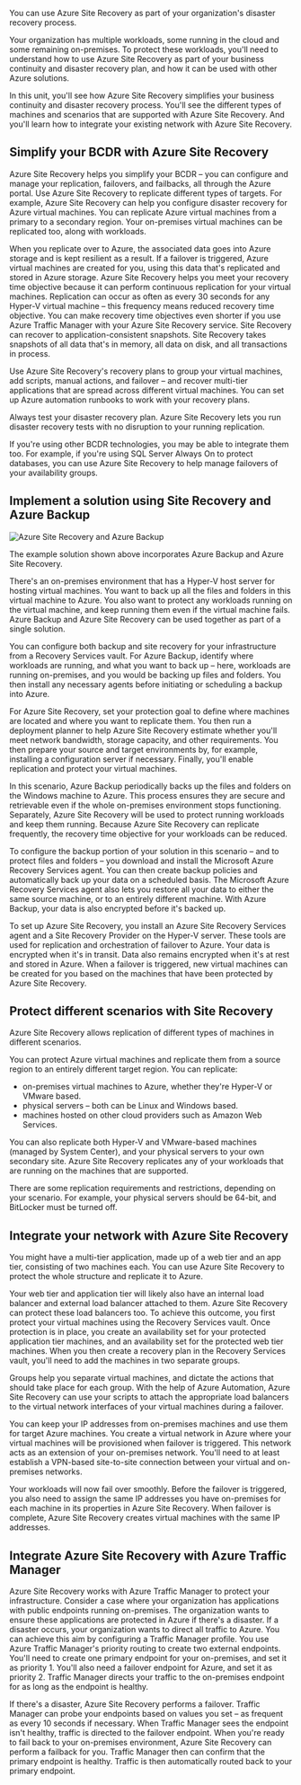 You can use Azure Site Recovery as part of your organization's disaster recovery process.

Your organization has multiple workloads, some running in the cloud and some remaining on-premises. To protect these workloads, you'll need to understand how to use Azure Site Recovery as part of your business continuity and disaster recovery plan, and how it can be used with other Azure solutions.

In this unit, you'll see how Azure Site Recovery simplifies your business continuity and disaster recovery process. You'll see the different types of machines and scenarios that are supported with Azure Site Recovery. And you'll learn how to integrate your existing network with Azure Site Recovery.

## Simplify your BCDR with Azure Site Recovery

Azure Site Recovery helps you simplify your BCDR – you can configure and manage your replication, failovers, and failbacks, all through the Azure portal.
Use Azure Site Recovery to replicate different types of targets. For example, Azure Site Recovery can help you configure disaster recovery for Azure virtual machines. You can replicate Azure virtual machines from a primary to a secondary region. Your on-premises virtual machines can be replicated too, along with workloads.

When you replicate over to Azure, the associated data goes into Azure storage and is kept resilient as a result. If a failover is triggered, Azure virtual machines are created for you, using this data that's replicated and stored in Azure storage.
Azure Site Recovery helps you meet your recovery time objective because it can perform continuous replication for your virtual machines. Replication can occur as often as every 30 seconds for any Hyper-V virtual machine – this frequency means reduced recovery time objective. You can make recovery time objectives even shorter if you use Azure Traffic Manager with your Azure Site Recovery service.
Site Recovery can recover to application-consistent snapshots. Site Recovery takes snapshots of all data that's in memory, all data on disk, and all transactions in process.

Use Azure Site Recovery's recovery plans to group your virtual machines, add scripts, manual actions, and failover – and recover multi-tier applications that are spread across different virtual machines. You can set up Azure automation runbooks to work with your recovery plans.

Always test your disaster recovery plan. Azure Site Recovery lets you run disaster recovery tests with no disruption to your running replication.

If you're using other BCDR technologies, you may be able to integrate them too. For example, if you're using SQL Server Always On to protect databases, you can use Azure Site Recovery to help manage failovers of your availability groups.

## Implement a solution using Site Recovery and Azure Backup

![Azure Site Recovery and Azure Backup](../media/3-asr-backup-diagram.png)

<!---Feel free to format this diagram according to your own standards-->

The example solution shown above incorporates Azure Backup and Azure Site Recovery.

There's an on-premises environment that has a Hyper-V host server for hosting virtual machines. You want to back up all the files and folders in this virtual machine to Azure. You also want to protect any workloads running on the virtual machine, and keep running them even if the virtual machine fails. Azure Backup and Azure Site Recovery can be used together as part of a single solution.

You can configure both backup and site recovery for your infrastructure from a Recovery Services vault. For Azure Backup, identify where workloads are running, and what you want to back up – here, workloads are running on-premises, and you would be backing up files and folders. You then install any necessary agents before initiating or scheduling a backup into Azure.

For Azure Site Recovery, set your protection goal to define where machines are located and where you want to replicate them. You then run a deployment planner to help Azure Site Recovery estimate whether you'll meet network bandwidth, storage capacity, and other requirements. You then prepare your source and target environments by, for example, installing a configuration server if necessary. Finally, you'll enable replication and protect your virtual machines.

In this scenario, Azure Backup periodically backs up the files and folders on the Windows machine to Azure. This process ensures they are secure and retrievable even if the whole on-premises environment stops functioning. Separately, Azure Site Recovery will be used to protect running workloads and keep them running. Because Azure Site Recovery can replicate frequently, the recovery time objective for your workloads can be reduced.

To configure the backup portion of your solution in this scenario – and to protect files and folders – you download and install the Microsoft Azure Recovery Services agent. You can then create backup policies and automatically back up your data on a scheduled basis. The Microsoft Azure Recovery Services agent also lets you restore all your data to either the same source machine, or to an entirely different machine. With Azure Backup, your data is also encrypted before it's backed up.

To set up Azure Site Recovery, you install an Azure Site Recovery Services agent and a Site Recovery Provider on the Hyper-V server. These tools are used for replication and orchestration of failover to Azure. Your data is encrypted when it's in transit. Data also remains encrypted when it's at rest and stored in Azure. When a failover is triggered, new virtual machines can be created for you based on the machines that have been protected by Azure Site Recovery.

## Protect different scenarios with Site Recovery

Azure Site Recovery allows replication of different types of machines in different scenarios.

You can protect Azure virtual machines and replicate them from a source region to an entirely different target region. You can replicate:
 - on-premises virtual machines to Azure, whether they're Hyper-V or VMware based.
 - physical servers – both can be Linux and Windows based.
 - machines hosted on other cloud providers such as Amazon Web Services.

You can also replicate both Hyper-V and VMware-based machines (managed by System Center), and your physical servers to your own secondary site. Azure Site Recovery replicates any of your workloads that are running on the machines that are supported.

There are some replication requirements and restrictions, depending on your scenario. For example, your physical servers should be 64-bit, and BitLocker must be turned off.

## Integrate your network with Azure Site Recovery

You might have a multi-tier application, made up of a web tier and an app tier, consisting of two machines each. You can use Azure Site Recovery to protect the whole structure and replicate it to Azure.

Your web tier and application tier will likely also have an internal load balancer and external load balancer attached to them. Azure Site Recovery can protect these load balancers too. To achieve this outcome, you first protect your virtual machines using the Recovery Services vault. Once protection is in place, you create an availability set for your protected application tier machines, and an availability set for the protected web tier machines. When you then create a recovery plan in the Recovery Services vault, you'll need to add the machines in two separate groups.

Groups help you separate virtual machines, and dictate the actions that should take place for each group. With the help of Azure Automation, Azure Site Recovery can use your scripts to attach the appropriate load balancers to the virtual network interfaces of your virtual machines during a failover.

You can keep your IP addresses from on-premises machines and use them for target Azure machines. You create a virtual network in Azure where your virtual machines will be provisioned when failover is triggered. This network acts as an extension of your on-premises network. You'll need to at least establish a VPN-based site-to-site connection between your virtual and on-premises networks.

Your workloads will now fail over smoothly. Before the failover is triggered, you also need to assign the same IP addresses you have on-premises for each machine in its properties in Azure Site Recovery. When failover is complete, Azure Site Recovery creates virtual machines with the same IP addresses.

## Integrate Azure Site Recovery with Azure Traffic Manager

Azure Site Recovery works with Azure Traffic Manager to protect your infrastructure.
Consider a case where your organization has applications with public endpoints running on-premises. The organization wants to ensure these applications are protected in Azure if there's a disaster. If a disaster occurs, your organization wants to direct all traffic to Azure.
You can achieve this aim by configuring a Traffic Manager profile. You use Azure Traffic Manager's priority routing to create two external endpoints. You'll need to create one primary endpoint for your on-premises, and set it as priority 1. You'll also need a failover endpoint for Azure, and set it as priority 2. Traffic Manager directs your traffic to the on-premises endpoint for as long as the endpoint is healthy.

If there's a disaster, Azure Site Recovery performs a failover. Traffic Manager can probe your endpoints based on values you set – as frequent as every 10 seconds if necessary. When Traffic Manager sees the endpoint isn't healthy, traffic is directed to the failover endpoint. When you're ready to fail back to your on-premises environment, Azure Site Recovery can perform a failback for you. Traffic Manager then can confirm that the primary endpoint is healthy. Traffic is then automatically routed back to your primary endpoint.